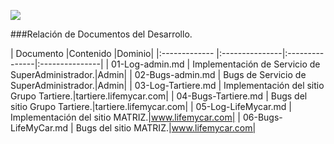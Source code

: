 <p align="left">
<img src="https://s28.postimg.org/ux8l1tv6l/imagengit.png">
</p>
###Relación de Documentos del Desarrollo.

| Documento  |Contenido |Dominio|
|:------------- |:---------------|:---------------|:---------------|
| 01-Log-admin.md     |  Implementación de Servicio de SuperAdministrador.|Admin|
| 02-Bugs-admin.md    |  Bugs de Servicio de SuperAdministrador.|Admin|
| 03-Log-Tartiere.md     |  Implementación del sitio Grupo Tartiere.|tartiere.lifemycar.com|
| 04-Bugs-Tartiere.md    |  Bugs del sitio Grupo Tartiere.|tartiere.lifemycar.com|
| 05-Log-LifeMycar.md     |  Implementación del sitio MATRIZ.|www.lifemycar.com|
| 06-Bugs-LifeMyCar.md    |  Bugs del sitio MATRIZ.|www.lifemycar.com|



